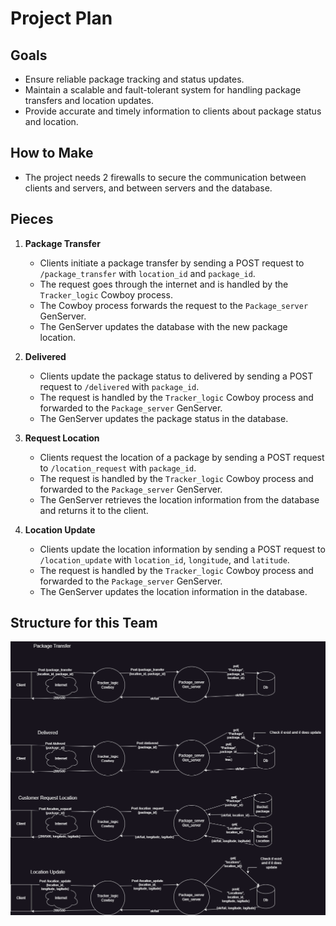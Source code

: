 # Project Plan

## Goals

- Ensure reliable package tracking and status updates.
- Maintain a scalable and fault-tolerant system for handling package transfers and location updates.
- Provide accurate and timely information to clients about package status and location.

## How to Make

- The project needs 2 firewalls to secure the communication between clients and servers, and between servers and the database.

## Pieces

1. **Package Transfer**
    - Clients initiate a package transfer by sending a POST request to `/package_transfer` with `location_id` and `package_id`.
    - The request goes through the internet and is handled by the `Tracker_logic` Cowboy process.
    - The Cowboy process forwards the request to the `Package_server` GenServer.
    - The GenServer updates the database with the new package location.

2. **Delivered**
    - Clients update the package status to delivered by sending a POST request to `/delivered` with `package_id`.
    - The request is handled by the `Tracker_logic` Cowboy process and forwarded to the `Package_server` GenServer.
    - The GenServer updates the package status in the database.

3. **Request Location**
    - Clients request the location of a package by sending a POST request to `/location_request` with `package_id`.
    - The request is handled by the `Tracker_logic` Cowboy process and forwarded to the `Package_server` GenServer.
    - The GenServer retrieves the location information from the database and returns it to the client.

4. **Location Update**
    - Clients update the location information by sending a POST request to `/location_update` with `location_id`, `longitude`, and `latitude`.
    - The request is handled by the `Tracker_logic` Cowboy process and forwarded to the `Package_server` GenServer.
    - The GenServer updates the location information in the database.

## Structure for this Team

![project structure](../images/Diagram.png)
